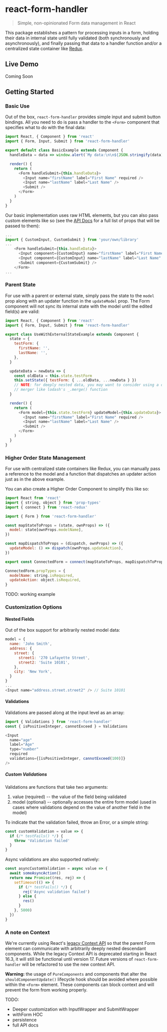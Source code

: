 # react-form-handler

> Simple, non-opinionated Form data management in React

This package establishes a pattern for processing inputs in a form, holding
their data in internal state until fully validated (both synchronously and
asynchronously), and finally passing that data to a handler function and/or a
centralized state container like
[Redux](https://redux.js.org/basics/usage-with-react).

## Live Demo

Coming Soon

## Getting Started

### Basic Use

Out of the box, `react-form-handler` provides simple input and submit button
bindings. All you need to do is pass a handler to the `<Form>` component that
specifies what to do with the final data:

```js
import React, { Component } from 'react'
import { Form, Input, Submit } from 'react-form-handler'

export default class BasicExample extends Component {
  handleData = data => window.alert(`My data:\n\n${JSON.stringify(data)}`)

  render() {
    return (
      <Form handleSubmit={this.handleData}>
        <Input name="firstName" label="First Name" required />
        <Input name="lastName" label="Last Name" />
        <Submit />
      </Form>
    )
  }
}
```

Our basic implementation uses raw HTML elements, but you can also pass custom
elements like so (see the [API Docs](#) for a full list of props that will be
passed to them):

```js
...
import { CustomInput, CustomSubmit } from 'your/own/library'
...
    <Form handleSubmit={this.handleData}>
      <Input component={CustomInput} name="firstName" label="First Name" required />
      <Input component={CustomInput} name="lastName" label="Last Name" />
      <Submit component={CustomSubmit} />
    </Form>
...
```

### Parent State

For use with a parent or external state, simply pass the state to the `model`
prop along with an updater function in the `updateModel` prop. The Form
component will not sync its internal state with the model until the edited
field(s) are valid:

```js
import React, { Component } from 'react'
import { Form, Input, Submit } from 'react-form-handler'

export class UseWithExternalStateExample extends Component {
  state = {
    testForm: {
      firstName: '',
      lastName: '',
    },
  }

  updateData = newData => {
    const oldData = this.state.testForm
    this.setState({ testForm: { ...oldData, ...newData } })
    // NOTE: for deeply nested data, you may want to consider using a deep
    // merger like lodash's _.merge() function
  }

  render() {
    return (
      <Form model={this.state.testForm} updateModel={this.updateData}>
        <Input name="firstName" label="First Name" required />
        <Input name="lastName" label="Last Name" />
        <Submit />
      </Form>
    )
  }
}
```

### Higher Order State Management

For use with centralized state containers like Redux, you can manually pass a
reference to the model and a function that dispatches an updater action just as
in the above example.

You can also create a Higher Order Component to simplify this like so:

```js
import React from 'react'
import { string, object } from 'prop-types'
import { connect } from 'react-redux'

import { Form } from 'react-form-handler'

const mapStateToProps = (state, ownProps) => ({
  model: state[ownProps.modelName],
})

const mapDispatchToProps = (dispatch, ownProps) => ({
  updateModel: () => dispatch(ownProps.updateAction),
})

export const ConnectedForm = connect(mapStateToProps, mapDispatchToProps)(Form)

ConnectedForm.propTypes = {
  modelName: string.isRequired,
  updateAction: object.isRequired,
}
```

TODO: working example

### Customization Options

#### Nested Fields

Out of the box support for arbitrarily nested model data:

```js
model = {
  name: 'John Smith',
  address: {
    street: {
      street1: '270 Lafayette Street',
      street2: 'Suite 10101',
    },
    city: 'New York',
  }
}
...
<Input name="address.street.street2" /> // Suite 10101
```

#### Validations

Validations are passed along at the input level as an array:

```js
import { Validations } from 'react-form-handler'
const { isPositiveInteger, cannotExceed } = Validations

<Input
  name="age"
  label="Age"
  type="number"
  required
  validations={[isPositiveInteger, cannotExceed(100)]}
/>
```

##### Custom Validations

Validations are functions that take two arguments:

1. value (required) -- the value of the field being validated
2. model (optional) -- optionally accesses the entire form model (used in cases
   where validations depend on the value of another field in the model)

To indicate that the validation failed, throw an Error, or a simple string:

```js
const customValidation = value => {
  if (/* testFails() */) {
    throw 'Validation failed'
  }
}
```

Async validations are also supported natively:

```js
const asyncCustomValidation = async value => {
  await someAsyncAction()
  return new Promise((res, rej) => {
    setTimeout(() => {
      if (/* testFails() */) {
        rej('Async validation failed')
      } else {
        res()
      }
    }, 5000)
  })
}
```

### A note on Context

We're currently using React's
[legacy Context API](https://reactjs.org/docs/legacy-context.html) so that the
parent Form element can communicate with arbitrarily deeply nested descendant
components. While the legacy Context API is deprecated starting in React 16.3,
it will still be functional until version 17. Future versions of
`react-form-handler` will be refactored to use the new context API.

**Warning:** the usage of `PureComponents` and components that alter the
`shouldComponentUpdate()` lifecycle hook should be avoided where possible within
the `<Form>` element. These components can block context and will prevent the
form from working properly.

TODO:

* Deeper customization with InputWrapper and SubmitWrapper
* withForm HOC
* persistence
* full API docs
